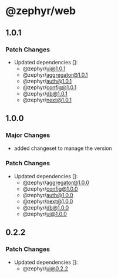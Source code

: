 # @zephyr/web

## 1.0.1

### Patch Changes

- Updated dependencies []:
  - @zephyr/ui@1.0.1
  - @zephyr/aggregator@1.0.1
  - @zephyr/auth@1.0.1
  - @zephyr/config@1.0.1
  - @zephyr/db@1.0.1
  - @zephyr/next@1.0.1

## 1.0.0

### Major Changes

- added changeset to manage the version

### Patch Changes

- Updated dependencies []:
  - @zephyr/aggregator@1.0.0
  - @zephyr/config@1.0.0
  - @zephyr/auth@1.0.0
  - @zephyr/next@1.0.0
  - @zephyr/db@1.0.0
  - @zephyr/ui@1.0.0

## 0.2.2

### Patch Changes

- Updated dependencies []:
  - @zephyr/ui@0.2.2
